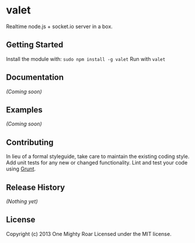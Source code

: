 # valet

Realtime node.js + socket.io server in a box.

## Getting Started
Install the module with: `sudo npm install -g valet`
Run with `valet`

## Documentation
_(Coming soon)_

## Examples
_(Coming soon)_

## Contributing
In lieu of a formal styleguide, take care to maintain the existing coding style. Add unit tests for any new or changed functionality. Lint and test your code using [Grunt](http://gruntjs.com/).

## Release History
_(Nothing yet)_

## License
Copyright (c) 2013 One Mighty Roar
Licensed under the MIT license.
